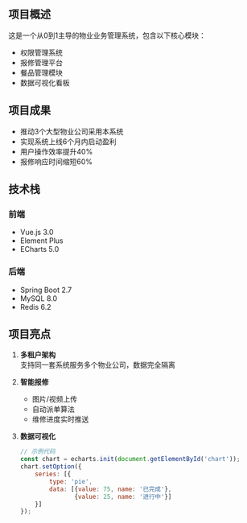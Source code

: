 ## 项目概述

这是一个从0到1主导的物业业务管理系统，包含以下核心模块：

- 权限管理系统
- 报修管理平台
- 餐品管理模块
- 数据可视化看板

## 项目成果

- 推动3个大型物业公司采用本系统
- 实现系统上线6个月内启动盈利
- 用户操作效率提升40%
- 报修响应时间缩短60%

## 技术栈

### 前端
- Vue.js 3.0
- Element Plus
- ECharts 5.0

### 后端
- Spring Boot 2.7
- MySQL 8.0
- Redis 6.2

## 项目亮点

1. **多租户架构**  
   支持同一套系统服务多个物业公司，数据完全隔离

2. **智能报修**  
   - 图片/视频上传
   - 自动派单算法
   - 维修进度实时推送

3. **数据可视化**  
   ```javascript
   // 示例代码
   const chart = echarts.init(document.getElementById('chart'));
   chart.setOption({
       series: [{
           type: 'pie',
           data: [{value: 75, name: '已完成'}, 
                  {value: 25, name: '进行中'}]
       }]
   });